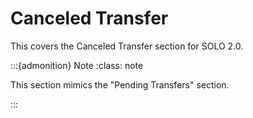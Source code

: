 

# Canceled Transfer





This covers the Canceled Transfer section for SOLO 2.0.


:::{admonition} Note
:class: note

This section mimics the "Pending Transfers" section. 


:::